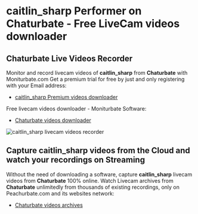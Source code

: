 # caitlin_sharp Performer on Chaturbate - Free LiveCam videos downloader

## Chaturbate Live Videos Recorder

Monitor and record livecam videos of **caitlin_sharp** from **Chaturbate** with Moniturbate.com
Get a premium trial for free by just and only registering with your Email address:
* [caitlin_sharp Premium videos downloader](https://moniturbate.com/request-demo-licence-key.html)

Free livecam videos downloader - Moniturbate Software:
* [Chaturbate videos downloader](https://moniturbate.com/moniturbate-download-software.html)

![caitlin_sharp livecam videos recorder](https://peachurnet.com/templates/moniturbate-software.png)


## Capture caitlin_sharp videos from the Cloud and watch your recordings on Streaming

Without the need of downloading a software, capture **caitlin_sharp** livecam videos from **Chaturbate** 100% online.
Watch Livecam archives from **Chaturbate** unlimitedly from thousands of existing recordings, only on Peachurbate.com and its websites network:
* [Chaturbate videos archives](https://peachurnet.com/)